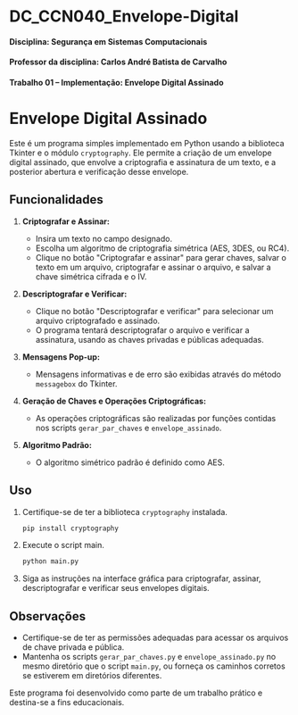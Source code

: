 # DC_CCN040_Envelope-Digital
#### Disciplina: Segurança em Sistemas Computacionais
#### Professor da disciplina: Carlos André Batista de Carvalho 
#### Trabalho 01 – Implementação: Envelope Digital Assinado

# Envelope Digital Assinado

Este é um programa simples implementado em Python usando a biblioteca Tkinter e o módulo `cryptography`. Ele permite a criação de um envelope digital assinado, que envolve a criptografia e assinatura de um texto, e a posterior abertura e verificação desse envelope.

## Funcionalidades

1. **Criptografar e Assinar:**
   - Insira um texto no campo designado.
   - Escolha um algoritmo de criptografia simétrica (AES, 3DES, ou RC4).
   - Clique no botão "Criptografar e assinar" para gerar chaves, salvar o texto em um arquivo, criptografar e assinar o arquivo, e salvar a chave simétrica cifrada e o IV.

2. **Descriptografar e Verificar:**
   - Clique no botão "Descriptografar e verificar" para selecionar um arquivo criptografado e assinado.
   - O programa tentará descriptografar o arquivo e verificar a assinatura, usando as chaves privadas e públicas adequadas.

3. **Mensagens Pop-up:**
   - Mensagens informativas e de erro são exibidas através do método `messagebox` do Tkinter.

4. **Geração de Chaves e Operações Criptográficas:**
   - As operações criptográficas são realizadas por funções contidas nos scripts `gerar_par_chaves` e `envelope_assinado`.

5. **Algoritmo Padrão:**
   - O algoritmo simétrico padrão é definido como AES.

## Uso

1. Certifique-se de ter a biblioteca `cryptography` instalada.
   ```bash
   pip install cryptography
   ```

2. Execute o script main.
   ```bash
   python main.py
   ```

3. Siga as instruções na interface gráfica para criptografar, assinar, descriptografar e verificar seus envelopes digitais.

## Observações

- Certifique-se de ter as permissões adequadas para acessar os arquivos de chave privada e pública.
- Mantenha os scripts `gerar_par_chaves.py` e `envelope_assinado.py` no mesmo diretório que o script `main.py`, ou forneça os caminhos corretos se estiverem em diretórios diferentes.

Este programa foi desenvolvido como parte de um trabalho prático e destina-se a fins educacionais. 
